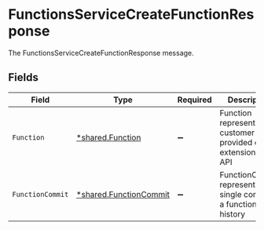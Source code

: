 # FunctionsServiceCreateFunctionResponse

The FunctionsServiceCreateFunctionResponse message.


## Fields

| Field                                                                  | Type                                                                   | Required                                                               | Description                                                            |
| ---------------------------------------------------------------------- | ---------------------------------------------------------------------- | ---------------------------------------------------------------------- | ---------------------------------------------------------------------- |
| `Function`                                                             | [*shared.Function](../../../pkg/models/shared/function.md)             | :heavy_minus_sign:                                                     | Function represents a customer-provided code extension in the API      |
| `FunctionCommit`                                                       | [*shared.FunctionCommit](../../../pkg/models/shared/functioncommit.md) | :heavy_minus_sign:                                                     | FunctionCommit represents a single commit in a function's history      |